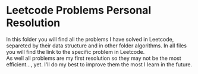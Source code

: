 # Leetcode Problems Personal Resolution

In this folder you will find all the problems I have solved in Leetcode, separeted by their data structure and in other folder algorithms. In all files you will find the link to the specific problem in Leetcode.
<br> As well all problems are my first resolution so they may not be the most efficient..., yet. I'll do my best to improve them the most I learn in the future.